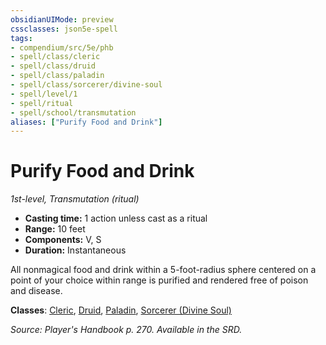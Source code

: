 ```yaml
---
obsidianUIMode: preview
cssclasses: json5e-spell
tags:
- compendium/src/5e/phb
- spell/class/cleric
- spell/class/druid
- spell/class/paladin
- spell/class/sorcerer/divine-soul
- spell/level/1
- spell/ritual
- spell/school/transmutation
aliases: ["Purify Food and Drink"]
---
```

# Purify Food and Drink
*1st-level, Transmutation (ritual)*  

- **Casting time:** 1 action unless cast as a ritual
- **Range:** 10 feet
- **Components:** V, S
- **Duration:** Instantaneous

All nonmagical food and drink within a 5-foot-radius sphere centered on a point of your choice within range is purified and rendered free of poison and disease.

**Classes**: [Cleric](z_compendium/classes/cleric.md), [Druid](z_compendium/classes/druid.md), [Paladin](z_compendium/classes/paladin.md), [Sorcerer (Divine Soul)](z_compendium/classes/sorcerer-divine-soul-xge.md)

*Source: Player's Handbook p. 270. Available in the SRD.*